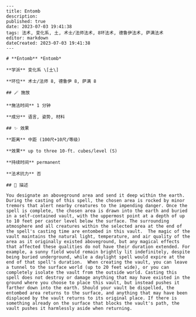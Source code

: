 
    ---
    title: Entomb
    description: 
    published: true
    date: 2023-07-03 19:41:38
    tags: 法术, 变化系, 土, 术士/法师法术, 8环法术, 德鲁伊法术, 萨满法术
    editor: markdown
    dateCreated: 2023-07-03 19:41:38
    ---

    # **Entomb** *Entomb*

    **学派** 变化系 \[土\] 

    **环位** 术士/法师 8, 德鲁伊 8, 萨满 8

    ## 🪄 施放

    **施法时间** 1 分钟

    **成分** 语言, 姿势, 材料

    ## ✨ 效果  

    **距离** 中距 (100尺+10尺/等级) 

    **效果** up to three 10-ft. cubes/level (S) 

    **持续时间** permanent 

    **法术抗力** 否

    ## 📖 描述

    You designate an aboveground area and send it deep within the earth. During the casting of this spell, the chosen area is rocked by minor tremors that alert nearby creatures to the impending danger. Once the spell is complete, the chosen area is drawn into the earth and buried in a self-contained vault, with the uppermost point at a depth of up to 10 feet per caster level below the surface. The surrounding atmosphere and all creatures within the selected area at the end of the spell's casting time are entombed in this vault.  The magic of the vault maintains the natural light, temperature, and air quality of the area as it originally existed aboveground, but any magical effects that affected these qualities do not have their duration extended. For example, a sunny field would remain brightly lit indefinitely, despite being buried underground, while a daylight spell would expire at the end of that spell's duration.  When creating the vault, you can leave a tunnel to the surface world (up to 20 feet wide), or you can completely isolate the vault from the outside world. Casting this spell does not destroy or damage anything that may have existed in the ground where you choose to place this vault, but instead pushes it farther down into the earth. Should your vault be dispelled, the entombed area returns to the surface, and anything that may have been displaced by the vault returns to its original place. If there is something already on the surface that blocks the vault's path, the vault pushes it harmlessly aside when returning.
    